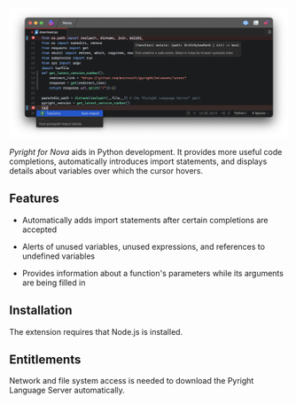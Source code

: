 ![a screenshot of the Nova editor showcasing Pyright functionality](https://raw.githubusercontent.com/belcar-s/nova-pyright/trunk/Screenshots/main.png)

_Pyright for Nova_ aids in Python development. It provides more useful code completions, automatically introduces import statements, and displays details about variables over which the cursor hovers.

## Features

- Automatically adds import statements after certain completions are accepted

- Alerts of unused variables, unused expressions, and references to undefined variables

- Provides information about a function's parameters while its arguments are being filled in

## Installation

The extension requires that Node.js is installed.

## Entitlements

Network and file system access is needed to download the Pyright Language Server automatically.



